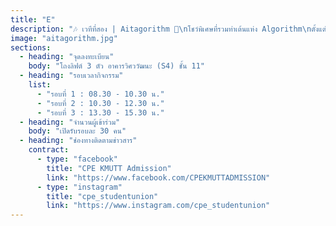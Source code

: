 ```yaml
---
title: "E"
description: "🎶 เวทีที่สอง | Aitagorithm 🧩\nโชว์พิเศษที่รวมท่าเต้นแห่ง Algorithm\nตั้งแต่ Sorting, B-Tree ไปจนถึง Shortest Path\nพร้อมเรื่องราวที่ทำให้เห็นว่า \"วิศวะคอมฯ แก้ปัญหาชีวิตจริงได้\""
image: "aitagorithm.jpg"
sections:
  - heading: "จุดลงทะเบียน"
    body: "โถงลิฟต์ 3 ตัว อาคารวิศววัฒนะ (S4) ชั้น 11"
  - heading: "รอบเวลากิจกรรม"
    list:
      - "รอบที่ 1 : 08.30 - 10.30 น."
      - "รอบที่ 2 : 10.30 - 12.30 น."
      - "รอบที่ 3 : 13.30 - 15.30 น."
  - heading: "จำนวนผู้เข้าร่วม"
    body: "เปิดรับรอบละ 30 คน"
  - heading: "ช่องทางติดตามข่าวสาร"
    contract:
      - type: "facebook"
        title: "CPE KMUTT Admission"
        link: "https://www.facebook.com/CPEKMUTTADMISSION"
      - type: "instagram"
        title: "cpe_studentunion"
        link: "https://www.instagram.com/cpe_studentunion"
---
```

